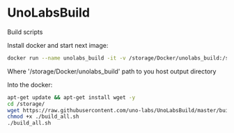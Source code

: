 # UnoLabsBuild
Build scripts

Install docker and start next image:

```sh
docker run --name unolabs_build -it -v /storage/Docker/unolabs_build:/storage/ ubuntu:20.04 /bin/bash
```
 
Where '/storage/Docker/unolabs_build' path to you host output directory
 
Into the docker:
 
```sh
apt-get update && apt-get install wget -y
cd /storage/
wget https://raw.githubusercontent.com/uno-labs/UnoLabsBuild/master/build_all.sh
chmod +x ./build_all.sh
./build_all.sh
```
 
